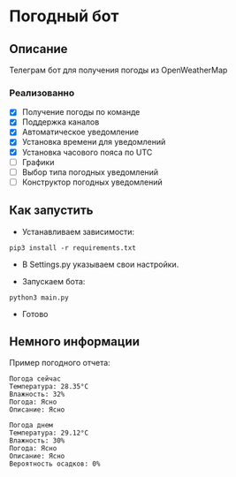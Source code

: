 # Погодный бот
## Описание
Телеграм бот для получения погоды из OpenWeatherMap

### Реализованно
- [x] Получение погоды по команде
- [x] Поддержка каналов
- [x] Автоматическое уведомление
- [x] Установка времени для уведомлений
- [x] Установка часового пояса по UTC
- [ ] Графики
- [ ] Выбор типа погодных уведомлений
- [ ] Конструктор погодных уведомлений

## Как запустить

- Устанавливаем зависимости:
```
pip3 install -r requirements.txt 
```

- В Settings.py указываем свои настройки.

- Запускаем бота:
```
python3 main.py
```

- Готово

## Немного информации

Пример погодного отчета:

```
Погода сейчас 
Температура: 28.35°С 
Влажность: 32% 
Погода: Ясно
Описание: Ясно

Погода днем
Температура: 29.12°С 
Влажность: 30% 
Погода: Ясно
Описание: Ясно
Вероятность осадков: 0%
```